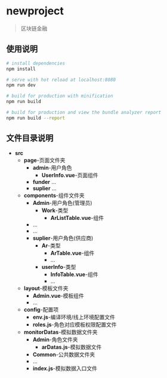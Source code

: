 # newproject

> 区块链金融

## 使用说明

``` bash
# install dependencies
npm install

# serve with hot reload at localhost:8080
npm run dev

# build for production with minification
npm run build

# build for production and view the bundle analyzer report
npm run build --report
```

## 文件目录说明
* **src**
  * **page**-页面文件夹
    * **admin**-用户角色
      * **UserInfo.vue**-页面组件
    * **funder**
      ...
    * **suplier**
      ...
  * **components**-组件文件夹
    * **Admin**-用户角色(管理员)
      * **Work**-类型
        * **ArListTable.vue**-组件
    * ...
    * ...
    * **suplier**-用户角色(供应商)
      * **Ar**-类型
        * **ArTable.vue**-组件
        * ...
      * **userInfo**-类型
        * **InfoTable.vue**-组件
        * ...
  * **layout**-模板文件夹
    * **Admin.vue**-模板组件
    * ...
  * **config**-配置项
    * **env.js**-编译环境/线上环境配置文件
    * **roles.js**-角色对应模板权限配置文件
  * **monitorDatas**-模拟数据文件夹
    * **Admin**-角色文件夹
      * **arDatas.js**-模拟数据文件
    * **Common**-公共数据文件夹
    * ...
    * **index.js**-模拟数据入口文件